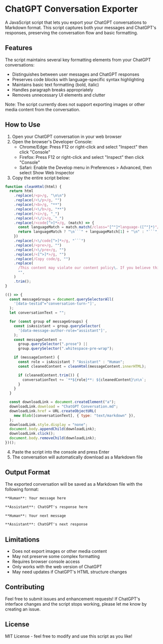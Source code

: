 # ChatGPT Conversation Exporter

A JavaScript script that lets you export your ChatGPT conversations to Markdown format. This script captures both your messages and ChatGPT's responses, preserving the conversation flow and basic formatting.

## Features

The script maintains several key formatting elements from your ChatGPT conversations:

- Distinguishes between user messages and ChatGPT responses
- Preserves code blocks with language-specific syntax highlighting
- Maintains basic text formatting (bold, italic)
- Handles paragraph breaks appropriately
- Removes unnecessary UI elements and clutter

Note: The script currently does not support exporting images or other media content from the conversation.

## How to Use

1. Open your ChatGPT conversation in your web browser
2. Open the browser's Developer Console:
   - Chrome/Edge: Press F12 or right-click and select "Inspect" then click "Console"
   - Firefox: Press F12 or right-click and select "Inspect" then click "Console"
   - Safari: Enable the Develop menu in Preferences > Advanced, then select Show Web Inspector
3. Copy the entire script below:

````javascript
function cleanHtml(html) {
  return html
    .replace(/<p>/g, "\n\n")
    .replace(/<\/p>/g, "")
    .replace(/<b>/g, "**")
    .replace(/<\/b>/g, "**")
    .replace(/<i>/g, "_")
    .replace(/<\/i>/g, "_")
    .replace(/<code[^>]*>/g, (match) => {
      const languageMatch = match.match(/class="[^"]*language-([^"]*)"/);
      return languageMatch ? "\n```" + languageMatch[1] + "\n" : "```";
    })
    .replace(/<\/code[^>]*>/g, "```")
    .replace(/<pre>/g, "")
    .replace(/<\/pre>/g, "")
    .replace(/<[^>]*>/g, "")
    .replace(/Copy code/g, "")
    .replace(
      /This content may violate our content policy\. If you believe this to be in error, please submit your feedback — your input will aid our research in this area\./g,
      "",
    )
    .trim();
}

(() => {
  const messageGroups = document.querySelectorAll(
    '[data-testid^="conversation-turn-"]',
  );
  let conversationText = "";

  for (const group of messageGroups) {
    const isAssistant = group.querySelector(
      '[data-message-author-role="assistant"]',
    );
    const messageContent =
      group.querySelector(".prose") ||
      group.querySelector(".whitespace-pre-wrap");

    if (messageContent) {
      const role = isAssistant ? "Assistant" : "Human";
      const cleanedContent = cleanHtml(messageContent.innerHTML);

      if (cleanedContent.trim()) {
        conversationText += `**${role}**: ${cleanedContent}\n\n`;
      }
    }
  }

  const downloadLink = document.createElement("a");
  downloadLink.download = "ChatGPT Conversation.md";
  downloadLink.href = URL.createObjectURL(
    new Blob([conversationText], { type: "text/markdown" }),
  );
  downloadLink.style.display = "none";
  document.body.appendChild(downloadLink);
  downloadLink.click();
  document.body.removeChild(downloadLink);
})();
````

4. Paste the script into the console and press Enter
5. The conversation will automatically download as a Markdown file

## Output Format

The exported conversation will be saved as a Markdown file with the following format:

```markdown
**Human**: Your message here

**Assistant**: ChatGPT's response here

**Human**: Your next message

**Assistant**: ChatGPT's next response
```

## Limitations

- Does not export images or other media content
- May not preserve some complex formatting
- Requires browser console access
- Only works with the web version of ChatGPT
- May need updates if ChatGPT's HTML structure changes

## Contributing

Feel free to submit issues and enhancement requests! If ChatGPT's interface changes and the script stops working, please let me know by creating an issue.

## License

MIT License - feel free to modify and use this script as you like!
